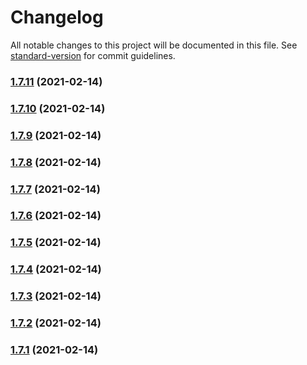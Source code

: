 # Changelog

All notable changes to this project will be documented in this file. See [standard-version](https://github.com/conventional-changelog/standard-version) for commit guidelines.

### [1.7.11](https://github.com/yegobox/flipper-plugins/compare/v1.9.7...v1.7.11) (2021-02-14)

### [1.7.10](https://github.com/yegobox/flipper-plugins/compare/v1.7.9...v1.7.10) (2021-02-14)

### [1.7.9](https://github.com/yegobox/flipper-plugins/compare/v1.7.8...v1.7.9) (2021-02-14)

### [1.7.8](https://github.com/yegobox/flipper-plugins/compare/v1.9.6...v1.7.8) (2021-02-14)

### [1.7.7](https://github.com/yegobox/flipper-plugins/compare/v1.7.6...v1.7.7) (2021-02-14)

### [1.7.6](https://github.com/yegobox/flipper-plugins/compare/v1.7.5...v1.7.6) (2021-02-14)

### [1.7.5](https://github.com/yegobox/flipper-plugins/compare/v1.6.1...v1.7.5) (2021-02-14)

### [1.7.4](https://github.com/yegobox/flipper-plugins/compare/v1.7.3...v1.7.4) (2021-02-14)

### [1.7.3](https://github.com/yegobox/flipper-plugins/compare/v1.7.2...v1.7.3) (2021-02-14)

### [1.7.2](https://github.com/yegobox/flipper-plugins/compare/v1.7.1...v1.7.2) (2021-02-14)

### [1.7.1](https://github.com/yegobox/flipper-plugins/compare/v1.0.0...v1.7.1) (2021-02-14)
